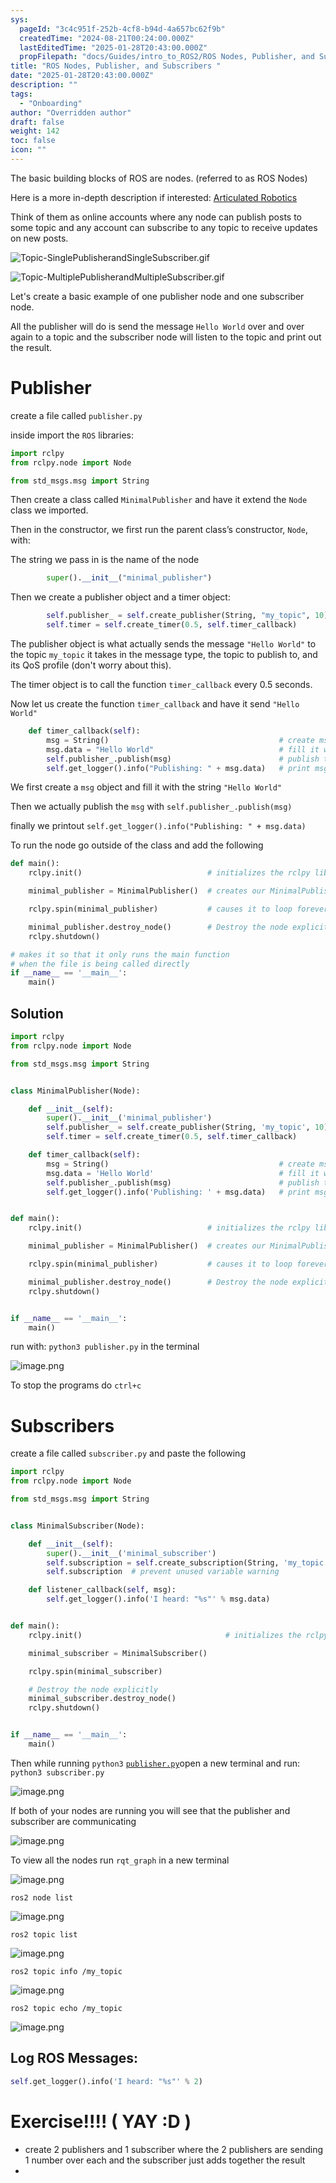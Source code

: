 ```yaml
---
sys:
  pageId: "3c4c951f-252b-4cf8-b94d-4a657bc62f9b"
  createdTime: "2024-08-21T00:24:00.000Z"
  lastEditedTime: "2025-01-28T20:43:00.000Z"
  propFilepath: "docs/Guides/intro_to_ROS2/ROS Nodes, Publisher, and Subscribers .md"
title: "ROS Nodes, Publisher, and Subscribers "
date: "2025-01-28T20:43:00.000Z"
description: ""
tags:
  - "Onboarding"
author: "Overridden author"
draft: false
weight: 142
toc: false
icon: ""
---
```


The basic building blocks of ROS are nodes. (referred to as ROS Nodes)

Here is a more in-depth description if interested: [Articulated Robotics](https://articulatedrobotics.xyz/tutorials/ready-for-ros/ros-overview#2-nodes)

Think of them as online accounts where any node can publish posts to some topic and any account can subscribe to any topic to receive updates on new posts.

![Topic-SinglePublisherandSingleSubscriber.gif](https://docs.ros.org/en/humble/_images/Topic-SinglePublisherandSingleSubscriber.gif)

![Topic-MultiplePublisherandMultipleSubscriber.gif](https://docs.ros.org/en/humble/_images/Topic-MultiplePublisherandMultipleSubscriber.gif)

Let's create a basic example of one publisher node and one subscriber node.

All the publisher will do is send the message `Hello World` over and over again to a topic and the subscriber node will listen to the topic and print out the result.

# Publisher

create a file called `publisher.py` 

inside import the `ROS` libraries:

```python
import rclpy
from rclpy.node import Node

from std_msgs.msg import String
```

Then create a class called `MinimalPublisher` and have it extend the `Node` class we imported.

Then in the constructor, we first run the parent class’s constructor, `Node`, with:

The string we pass in is the name of the node

```python
        super().__init__("minimal_publisher")
```

Then we create a publisher object and a timer object:

```python
        self.publisher_ = self.create_publisher(String, "my_topic", 10)
        self.timer = self.create_timer(0.5, self.timer_callback)
```

The publisher object is what actually sends the message `"Hello World"` to the topic `my_topic` it takes in the message type, the topic to publish to, and its QoS profile (don't worry about this).

The timer object is to call the function `timer_callback` every 0.5 seconds.

Now let us create the function `timer_callback` and have it send `"Hello World"`

```python
    def timer_callback(self):
        msg = String()                                      # create msg object
        msg.data = "Hello World"                            # fill it with data
        self.publisher_.publish(msg)                        # publish the message
        self.get_logger().info("Publishing: " + msg.data)   # print msg
```

We first create a `msg` object and fill it with the string `"Hello World"`

Then we actually publish the `msg` with `self.publisher_.publish(msg)`

finally we printout `self.get_logger().info("Publishing: " + msg.data)`

To run the node go outside of the class and add the following

```python
def main():
    rclpy.init()                            # initializes the rclpy library

    minimal_publisher = MinimalPublisher()  # creates our MinimalPublisher object

    rclpy.spin(minimal_publisher)           # causes it to loop forever

    minimal_publisher.destroy_node()        # Destroy the node explicitly
    rclpy.shutdown()

# makes it so that it only runs the main function
# when the file is being called directly
if __name__ == '__main__': 
    main()
```

## Solution

```python
import rclpy
from rclpy.node import Node

from std_msgs.msg import String


class MinimalPublisher(Node):

    def __init__(self):
        super().__init__('minimal_publisher')
        self.publisher_ = self.create_publisher(String, 'my_topic', 10)
        self.timer = self.create_timer(0.5, self.timer_callback)

    def timer_callback(self):
        msg = String()                                      # create msg object
        msg.data = 'Hello World'                            # fill it with data
        self.publisher_.publish(msg)                        # publish the message
        self.get_logger().info('Publishing: ' + msg.data)   # print msg


def main():
    rclpy.init()                            # initializes the rclpy library

    minimal_publisher = MinimalPublisher()  # creates our MinimalPublisher object

    rclpy.spin(minimal_publisher)           # causes it to loop forever

    minimal_publisher.destroy_node()        # Destroy the node explicitly
    rclpy.shutdown()


if __name__ == '__main__':
    main()
```

run with: `python3 publisher.py` in the terminal

![image.png](https://prod-files-secure.s3.us-west-2.amazonaws.com/d518164a-d88e-44d1-a4ee-3adb3bd8bce0/9214accb-ad5b-44f1-a31c-b3167c59138b/image.png?X-Amz-Algorithm=AWS4-HMAC-SHA256&X-Amz-Content-Sha256=UNSIGNED-PAYLOAD&X-Amz-Credential=ASIAZI2LB4664DCBIZOD%2F20250217%2Fus-west-2%2Fs3%2Faws4_request&X-Amz-Date=20250217T140750Z&X-Amz-Expires=3600&X-Amz-Security-Token=IQoJb3JpZ2luX2VjEE4aCXVzLXdlc3QtMiJHMEUCIQDAnycRnLoemvF70WmSQEYoUqEEiTcgUjmyuYvJXspgrQIgMwxuOjehoEG1j5o597Ry%2BtjAlOOqqcUuQgaiRlnUtSwq%2FwMIdxAAGgw2Mzc0MjMxODM4MDUiDA8AEDg%2Fwjo%2BiAecnCrcA50c%2FIpLowYG2623ZKAes45HJMe4rt5LnfoE4eiUZc%2FP1EzvCJPdbXUf4QsNp1Mt49hVh3erLzjbApmIL3RZ5ZNkbSXFXLPcXVzvGfkhku0huTL%2BYsehfnefaWrxnDwDnSknj5uLKnBt%2FmBn3t5aMVBQ%2BEIgVAVwSDfe6sVP3OdgMd4Oni2%2FSlkJfIF4SzSVDDRMjXxOrCCr5o5VxU1hjwbJERt2MGnQ4rEy1qoe1feOhpNCW4YRpzJJgbyXFezCQR%2B02R56ufJsUYJa2w8HZr5rK4oxYh%2Bh2yJogwok47gXLT0x%2Bff2qZXCkXNi2HHoVJiaTK66fwbeKulOYKbxvTo%2FQIF75jjBesk85ajeYqIOeEceBqzjXCbS7%2B3%2BcVrbBH2lVmJMH3nT4tPdgc1sVTLYYLkIs%2BUESLCyM92BfNKlg7lGY20XsuDYkq2rQKsfa6vA29vGf5MLa7PH1aUR9T0SODDEskO63JgDgmIULiuQaiM4kX4EsjMVSX1OXb3s0rOVGZNiknJQvuylmHyyYyWwPSUGiSp0AGgA1dP8voxGlvVkWfas5cmyHJXQaHkVQvDIoWc8XKI388ZjGuD1JoBRSV7Ay3xiwDsVeKjAZsQWmmWcf%2F0W6KLzLMPPMIb5zL0GOqUB23zu6KNT42Y0fw7QYs5q0M1fnmIEKj0dXp85bfeefSMQG%2BK4nhW7j%2FB1WFgmm7ixPefgSONKjA60XHR%2FmZHWwRqVmxftauu%2FgqDGtI5ZeTdW4LrxgOTG5%2BpR489UE%2F%2FoUl9%2FK%2FJyV3gfVa%2By%2BHDiA3KHk5s1wELX0o5jqDloFjCdVUrgUIo2rUbF6JK%2FPyPhNTTOSu18Zprx9cA6RHkMqz9Jwq5Q&X-Amz-Signature=e92c13dabb8d03a5b737ce5aed8eb5a9df7ea98a94cd7b593f55dade6f5a2ef6&X-Amz-SignedHeaders=host&x-id=GetObject)

To stop the programs do `ctrl+c`

# Subscribers

create a file called `subscriber.py` and paste the following

```python
import rclpy
from rclpy.node import Node

from std_msgs.msg import String


class MinimalSubscriber(Node):

    def __init__(self):
        super().__init__('minimal_subscriber')
        self.subscription = self.create_subscription(String, 'my_topic', self.listener_callback, 10)
        self.subscription  # prevent unused variable warning

    def listener_callback(self, msg):
        self.get_logger().info('I heard: "%s"' % msg.data)


def main():
    rclpy.init()                                # initializes the rclpy library

    minimal_subscriber = MinimalSubscriber()

    rclpy.spin(minimal_subscriber)

    # Destroy the node explicitly
    minimal_subscriber.destroy_node()
    rclpy.shutdown()


if __name__ == '__main__':
    main()
```

Then while running `python3` [`publisher.py`](http://publisher.py/)open a new terminal and run: `python3 subscriber.py` 

![image.png](https://prod-files-secure.s3.us-west-2.amazonaws.com/d518164a-d88e-44d1-a4ee-3adb3bd8bce0/611fccf2-c738-4dbd-94e9-98f209092866/image.png?X-Amz-Algorithm=AWS4-HMAC-SHA256&X-Amz-Content-Sha256=UNSIGNED-PAYLOAD&X-Amz-Credential=ASIAZI2LB4664DCBIZOD%2F20250217%2Fus-west-2%2Fs3%2Faws4_request&X-Amz-Date=20250217T140750Z&X-Amz-Expires=3600&X-Amz-Security-Token=IQoJb3JpZ2luX2VjEE4aCXVzLXdlc3QtMiJHMEUCIQDAnycRnLoemvF70WmSQEYoUqEEiTcgUjmyuYvJXspgrQIgMwxuOjehoEG1j5o597Ry%2BtjAlOOqqcUuQgaiRlnUtSwq%2FwMIdxAAGgw2Mzc0MjMxODM4MDUiDA8AEDg%2Fwjo%2BiAecnCrcA50c%2FIpLowYG2623ZKAes45HJMe4rt5LnfoE4eiUZc%2FP1EzvCJPdbXUf4QsNp1Mt49hVh3erLzjbApmIL3RZ5ZNkbSXFXLPcXVzvGfkhku0huTL%2BYsehfnefaWrxnDwDnSknj5uLKnBt%2FmBn3t5aMVBQ%2BEIgVAVwSDfe6sVP3OdgMd4Oni2%2FSlkJfIF4SzSVDDRMjXxOrCCr5o5VxU1hjwbJERt2MGnQ4rEy1qoe1feOhpNCW4YRpzJJgbyXFezCQR%2B02R56ufJsUYJa2w8HZr5rK4oxYh%2Bh2yJogwok47gXLT0x%2Bff2qZXCkXNi2HHoVJiaTK66fwbeKulOYKbxvTo%2FQIF75jjBesk85ajeYqIOeEceBqzjXCbS7%2B3%2BcVrbBH2lVmJMH3nT4tPdgc1sVTLYYLkIs%2BUESLCyM92BfNKlg7lGY20XsuDYkq2rQKsfa6vA29vGf5MLa7PH1aUR9T0SODDEskO63JgDgmIULiuQaiM4kX4EsjMVSX1OXb3s0rOVGZNiknJQvuylmHyyYyWwPSUGiSp0AGgA1dP8voxGlvVkWfas5cmyHJXQaHkVQvDIoWc8XKI388ZjGuD1JoBRSV7Ay3xiwDsVeKjAZsQWmmWcf%2F0W6KLzLMPPMIb5zL0GOqUB23zu6KNT42Y0fw7QYs5q0M1fnmIEKj0dXp85bfeefSMQG%2BK4nhW7j%2FB1WFgmm7ixPefgSONKjA60XHR%2FmZHWwRqVmxftauu%2FgqDGtI5ZeTdW4LrxgOTG5%2BpR489UE%2F%2FoUl9%2FK%2FJyV3gfVa%2By%2BHDiA3KHk5s1wELX0o5jqDloFjCdVUrgUIo2rUbF6JK%2FPyPhNTTOSu18Zprx9cA6RHkMqz9Jwq5Q&X-Amz-Signature=bc5a199f792ea699483af69837102467c5f4bd01c8dfda2ff5c2f2e371c75a86&X-Amz-SignedHeaders=host&x-id=GetObject)

If both of your nodes are running you will see that the publisher and subscriber are communicating

![image.png](https://prod-files-secure.s3.us-west-2.amazonaws.com/d518164a-d88e-44d1-a4ee-3adb3bd8bce0/eea428b5-1cf0-43bb-a30b-81cbaf6c5c78/image.png?X-Amz-Algorithm=AWS4-HMAC-SHA256&X-Amz-Content-Sha256=UNSIGNED-PAYLOAD&X-Amz-Credential=ASIAZI2LB4664DCBIZOD%2F20250217%2Fus-west-2%2Fs3%2Faws4_request&X-Amz-Date=20250217T140750Z&X-Amz-Expires=3600&X-Amz-Security-Token=IQoJb3JpZ2luX2VjEE4aCXVzLXdlc3QtMiJHMEUCIQDAnycRnLoemvF70WmSQEYoUqEEiTcgUjmyuYvJXspgrQIgMwxuOjehoEG1j5o597Ry%2BtjAlOOqqcUuQgaiRlnUtSwq%2FwMIdxAAGgw2Mzc0MjMxODM4MDUiDA8AEDg%2Fwjo%2BiAecnCrcA50c%2FIpLowYG2623ZKAes45HJMe4rt5LnfoE4eiUZc%2FP1EzvCJPdbXUf4QsNp1Mt49hVh3erLzjbApmIL3RZ5ZNkbSXFXLPcXVzvGfkhku0huTL%2BYsehfnefaWrxnDwDnSknj5uLKnBt%2FmBn3t5aMVBQ%2BEIgVAVwSDfe6sVP3OdgMd4Oni2%2FSlkJfIF4SzSVDDRMjXxOrCCr5o5VxU1hjwbJERt2MGnQ4rEy1qoe1feOhpNCW4YRpzJJgbyXFezCQR%2B02R56ufJsUYJa2w8HZr5rK4oxYh%2Bh2yJogwok47gXLT0x%2Bff2qZXCkXNi2HHoVJiaTK66fwbeKulOYKbxvTo%2FQIF75jjBesk85ajeYqIOeEceBqzjXCbS7%2B3%2BcVrbBH2lVmJMH3nT4tPdgc1sVTLYYLkIs%2BUESLCyM92BfNKlg7lGY20XsuDYkq2rQKsfa6vA29vGf5MLa7PH1aUR9T0SODDEskO63JgDgmIULiuQaiM4kX4EsjMVSX1OXb3s0rOVGZNiknJQvuylmHyyYyWwPSUGiSp0AGgA1dP8voxGlvVkWfas5cmyHJXQaHkVQvDIoWc8XKI388ZjGuD1JoBRSV7Ay3xiwDsVeKjAZsQWmmWcf%2F0W6KLzLMPPMIb5zL0GOqUB23zu6KNT42Y0fw7QYs5q0M1fnmIEKj0dXp85bfeefSMQG%2BK4nhW7j%2FB1WFgmm7ixPefgSONKjA60XHR%2FmZHWwRqVmxftauu%2FgqDGtI5ZeTdW4LrxgOTG5%2BpR489UE%2F%2FoUl9%2FK%2FJyV3gfVa%2By%2BHDiA3KHk5s1wELX0o5jqDloFjCdVUrgUIo2rUbF6JK%2FPyPhNTTOSu18Zprx9cA6RHkMqz9Jwq5Q&X-Amz-Signature=1e304aa91550c5d07ed5c5476624ad316de1d19a9700989534f7447e9176bd65&X-Amz-SignedHeaders=host&x-id=GetObject)

To view all the nodes run `rqt_graph` in a new terminal

![image.png](https://prod-files-secure.s3.us-west-2.amazonaws.com/d518164a-d88e-44d1-a4ee-3adb3bd8bce0/1d98e964-4318-4d62-b5c4-8c8f78368598/image.png?X-Amz-Algorithm=AWS4-HMAC-SHA256&X-Amz-Content-Sha256=UNSIGNED-PAYLOAD&X-Amz-Credential=ASIAZI2LB4664DCBIZOD%2F20250217%2Fus-west-2%2Fs3%2Faws4_request&X-Amz-Date=20250217T140750Z&X-Amz-Expires=3600&X-Amz-Security-Token=IQoJb3JpZ2luX2VjEE4aCXVzLXdlc3QtMiJHMEUCIQDAnycRnLoemvF70WmSQEYoUqEEiTcgUjmyuYvJXspgrQIgMwxuOjehoEG1j5o597Ry%2BtjAlOOqqcUuQgaiRlnUtSwq%2FwMIdxAAGgw2Mzc0MjMxODM4MDUiDA8AEDg%2Fwjo%2BiAecnCrcA50c%2FIpLowYG2623ZKAes45HJMe4rt5LnfoE4eiUZc%2FP1EzvCJPdbXUf4QsNp1Mt49hVh3erLzjbApmIL3RZ5ZNkbSXFXLPcXVzvGfkhku0huTL%2BYsehfnefaWrxnDwDnSknj5uLKnBt%2FmBn3t5aMVBQ%2BEIgVAVwSDfe6sVP3OdgMd4Oni2%2FSlkJfIF4SzSVDDRMjXxOrCCr5o5VxU1hjwbJERt2MGnQ4rEy1qoe1feOhpNCW4YRpzJJgbyXFezCQR%2B02R56ufJsUYJa2w8HZr5rK4oxYh%2Bh2yJogwok47gXLT0x%2Bff2qZXCkXNi2HHoVJiaTK66fwbeKulOYKbxvTo%2FQIF75jjBesk85ajeYqIOeEceBqzjXCbS7%2B3%2BcVrbBH2lVmJMH3nT4tPdgc1sVTLYYLkIs%2BUESLCyM92BfNKlg7lGY20XsuDYkq2rQKsfa6vA29vGf5MLa7PH1aUR9T0SODDEskO63JgDgmIULiuQaiM4kX4EsjMVSX1OXb3s0rOVGZNiknJQvuylmHyyYyWwPSUGiSp0AGgA1dP8voxGlvVkWfas5cmyHJXQaHkVQvDIoWc8XKI388ZjGuD1JoBRSV7Ay3xiwDsVeKjAZsQWmmWcf%2F0W6KLzLMPPMIb5zL0GOqUB23zu6KNT42Y0fw7QYs5q0M1fnmIEKj0dXp85bfeefSMQG%2BK4nhW7j%2FB1WFgmm7ixPefgSONKjA60XHR%2FmZHWwRqVmxftauu%2FgqDGtI5ZeTdW4LrxgOTG5%2BpR489UE%2F%2FoUl9%2FK%2FJyV3gfVa%2By%2BHDiA3KHk5s1wELX0o5jqDloFjCdVUrgUIo2rUbF6JK%2FPyPhNTTOSu18Zprx9cA6RHkMqz9Jwq5Q&X-Amz-Signature=2c8fac53b17c5d3381887c020bdb7e82894e26176ea28e7a531a522e01bad999&X-Amz-SignedHeaders=host&x-id=GetObject)

`ros2 node list`

![image.png](https://prod-files-secure.s3.us-west-2.amazonaws.com/d518164a-d88e-44d1-a4ee-3adb3bd8bce0/680ac8cf-e6d9-4164-9ece-5b9a6fccffee/image.png?X-Amz-Algorithm=AWS4-HMAC-SHA256&X-Amz-Content-Sha256=UNSIGNED-PAYLOAD&X-Amz-Credential=ASIAZI2LB4664DCBIZOD%2F20250217%2Fus-west-2%2Fs3%2Faws4_request&X-Amz-Date=20250217T140750Z&X-Amz-Expires=3600&X-Amz-Security-Token=IQoJb3JpZ2luX2VjEE4aCXVzLXdlc3QtMiJHMEUCIQDAnycRnLoemvF70WmSQEYoUqEEiTcgUjmyuYvJXspgrQIgMwxuOjehoEG1j5o597Ry%2BtjAlOOqqcUuQgaiRlnUtSwq%2FwMIdxAAGgw2Mzc0MjMxODM4MDUiDA8AEDg%2Fwjo%2BiAecnCrcA50c%2FIpLowYG2623ZKAes45HJMe4rt5LnfoE4eiUZc%2FP1EzvCJPdbXUf4QsNp1Mt49hVh3erLzjbApmIL3RZ5ZNkbSXFXLPcXVzvGfkhku0huTL%2BYsehfnefaWrxnDwDnSknj5uLKnBt%2FmBn3t5aMVBQ%2BEIgVAVwSDfe6sVP3OdgMd4Oni2%2FSlkJfIF4SzSVDDRMjXxOrCCr5o5VxU1hjwbJERt2MGnQ4rEy1qoe1feOhpNCW4YRpzJJgbyXFezCQR%2B02R56ufJsUYJa2w8HZr5rK4oxYh%2Bh2yJogwok47gXLT0x%2Bff2qZXCkXNi2HHoVJiaTK66fwbeKulOYKbxvTo%2FQIF75jjBesk85ajeYqIOeEceBqzjXCbS7%2B3%2BcVrbBH2lVmJMH3nT4tPdgc1sVTLYYLkIs%2BUESLCyM92BfNKlg7lGY20XsuDYkq2rQKsfa6vA29vGf5MLa7PH1aUR9T0SODDEskO63JgDgmIULiuQaiM4kX4EsjMVSX1OXb3s0rOVGZNiknJQvuylmHyyYyWwPSUGiSp0AGgA1dP8voxGlvVkWfas5cmyHJXQaHkVQvDIoWc8XKI388ZjGuD1JoBRSV7Ay3xiwDsVeKjAZsQWmmWcf%2F0W6KLzLMPPMIb5zL0GOqUB23zu6KNT42Y0fw7QYs5q0M1fnmIEKj0dXp85bfeefSMQG%2BK4nhW7j%2FB1WFgmm7ixPefgSONKjA60XHR%2FmZHWwRqVmxftauu%2FgqDGtI5ZeTdW4LrxgOTG5%2BpR489UE%2F%2FoUl9%2FK%2FJyV3gfVa%2By%2BHDiA3KHk5s1wELX0o5jqDloFjCdVUrgUIo2rUbF6JK%2FPyPhNTTOSu18Zprx9cA6RHkMqz9Jwq5Q&X-Amz-Signature=374f126605213ccbd6e5631bfcee816951f7c916960a1679f52e60d8d47e44ba&X-Amz-SignedHeaders=host&x-id=GetObject)

`ros2 topic list`

![image.png](https://prod-files-secure.s3.us-west-2.amazonaws.com/d518164a-d88e-44d1-a4ee-3adb3bd8bce0/eee2ebe1-27ef-4a4a-96fb-2ca54126fb29/image.png?X-Amz-Algorithm=AWS4-HMAC-SHA256&X-Amz-Content-Sha256=UNSIGNED-PAYLOAD&X-Amz-Credential=ASIAZI2LB4664DCBIZOD%2F20250217%2Fus-west-2%2Fs3%2Faws4_request&X-Amz-Date=20250217T140750Z&X-Amz-Expires=3600&X-Amz-Security-Token=IQoJb3JpZ2luX2VjEE4aCXVzLXdlc3QtMiJHMEUCIQDAnycRnLoemvF70WmSQEYoUqEEiTcgUjmyuYvJXspgrQIgMwxuOjehoEG1j5o597Ry%2BtjAlOOqqcUuQgaiRlnUtSwq%2FwMIdxAAGgw2Mzc0MjMxODM4MDUiDA8AEDg%2Fwjo%2BiAecnCrcA50c%2FIpLowYG2623ZKAes45HJMe4rt5LnfoE4eiUZc%2FP1EzvCJPdbXUf4QsNp1Mt49hVh3erLzjbApmIL3RZ5ZNkbSXFXLPcXVzvGfkhku0huTL%2BYsehfnefaWrxnDwDnSknj5uLKnBt%2FmBn3t5aMVBQ%2BEIgVAVwSDfe6sVP3OdgMd4Oni2%2FSlkJfIF4SzSVDDRMjXxOrCCr5o5VxU1hjwbJERt2MGnQ4rEy1qoe1feOhpNCW4YRpzJJgbyXFezCQR%2B02R56ufJsUYJa2w8HZr5rK4oxYh%2Bh2yJogwok47gXLT0x%2Bff2qZXCkXNi2HHoVJiaTK66fwbeKulOYKbxvTo%2FQIF75jjBesk85ajeYqIOeEceBqzjXCbS7%2B3%2BcVrbBH2lVmJMH3nT4tPdgc1sVTLYYLkIs%2BUESLCyM92BfNKlg7lGY20XsuDYkq2rQKsfa6vA29vGf5MLa7PH1aUR9T0SODDEskO63JgDgmIULiuQaiM4kX4EsjMVSX1OXb3s0rOVGZNiknJQvuylmHyyYyWwPSUGiSp0AGgA1dP8voxGlvVkWfas5cmyHJXQaHkVQvDIoWc8XKI388ZjGuD1JoBRSV7Ay3xiwDsVeKjAZsQWmmWcf%2F0W6KLzLMPPMIb5zL0GOqUB23zu6KNT42Y0fw7QYs5q0M1fnmIEKj0dXp85bfeefSMQG%2BK4nhW7j%2FB1WFgmm7ixPefgSONKjA60XHR%2FmZHWwRqVmxftauu%2FgqDGtI5ZeTdW4LrxgOTG5%2BpR489UE%2F%2FoUl9%2FK%2FJyV3gfVa%2By%2BHDiA3KHk5s1wELX0o5jqDloFjCdVUrgUIo2rUbF6JK%2FPyPhNTTOSu18Zprx9cA6RHkMqz9Jwq5Q&X-Amz-Signature=d5597447a397e7bf8830312f991cee9bc847769989f8556564a0a686e181ec5c&X-Amz-SignedHeaders=host&x-id=GetObject)

`ros2 topic info /my_topic`

![image.png](https://prod-files-secure.s3.us-west-2.amazonaws.com/d518164a-d88e-44d1-a4ee-3adb3bd8bce0/6288ef12-cb9e-406f-b9eb-65feed3a9011/image.png?X-Amz-Algorithm=AWS4-HMAC-SHA256&X-Amz-Content-Sha256=UNSIGNED-PAYLOAD&X-Amz-Credential=ASIAZI2LB4664DCBIZOD%2F20250217%2Fus-west-2%2Fs3%2Faws4_request&X-Amz-Date=20250217T140750Z&X-Amz-Expires=3600&X-Amz-Security-Token=IQoJb3JpZ2luX2VjEE4aCXVzLXdlc3QtMiJHMEUCIQDAnycRnLoemvF70WmSQEYoUqEEiTcgUjmyuYvJXspgrQIgMwxuOjehoEG1j5o597Ry%2BtjAlOOqqcUuQgaiRlnUtSwq%2FwMIdxAAGgw2Mzc0MjMxODM4MDUiDA8AEDg%2Fwjo%2BiAecnCrcA50c%2FIpLowYG2623ZKAes45HJMe4rt5LnfoE4eiUZc%2FP1EzvCJPdbXUf4QsNp1Mt49hVh3erLzjbApmIL3RZ5ZNkbSXFXLPcXVzvGfkhku0huTL%2BYsehfnefaWrxnDwDnSknj5uLKnBt%2FmBn3t5aMVBQ%2BEIgVAVwSDfe6sVP3OdgMd4Oni2%2FSlkJfIF4SzSVDDRMjXxOrCCr5o5VxU1hjwbJERt2MGnQ4rEy1qoe1feOhpNCW4YRpzJJgbyXFezCQR%2B02R56ufJsUYJa2w8HZr5rK4oxYh%2Bh2yJogwok47gXLT0x%2Bff2qZXCkXNi2HHoVJiaTK66fwbeKulOYKbxvTo%2FQIF75jjBesk85ajeYqIOeEceBqzjXCbS7%2B3%2BcVrbBH2lVmJMH3nT4tPdgc1sVTLYYLkIs%2BUESLCyM92BfNKlg7lGY20XsuDYkq2rQKsfa6vA29vGf5MLa7PH1aUR9T0SODDEskO63JgDgmIULiuQaiM4kX4EsjMVSX1OXb3s0rOVGZNiknJQvuylmHyyYyWwPSUGiSp0AGgA1dP8voxGlvVkWfas5cmyHJXQaHkVQvDIoWc8XKI388ZjGuD1JoBRSV7Ay3xiwDsVeKjAZsQWmmWcf%2F0W6KLzLMPPMIb5zL0GOqUB23zu6KNT42Y0fw7QYs5q0M1fnmIEKj0dXp85bfeefSMQG%2BK4nhW7j%2FB1WFgmm7ixPefgSONKjA60XHR%2FmZHWwRqVmxftauu%2FgqDGtI5ZeTdW4LrxgOTG5%2BpR489UE%2F%2FoUl9%2FK%2FJyV3gfVa%2By%2BHDiA3KHk5s1wELX0o5jqDloFjCdVUrgUIo2rUbF6JK%2FPyPhNTTOSu18Zprx9cA6RHkMqz9Jwq5Q&X-Amz-Signature=e93b98086bdd74e21cc6cbf415a195372873d457bed54b00c90dfe33762c7096&X-Amz-SignedHeaders=host&x-id=GetObject)

`ros2 topic echo /my_topic`

![image.png](https://prod-files-secure.s3.us-west-2.amazonaws.com/d518164a-d88e-44d1-a4ee-3adb3bd8bce0/0a6fcb4d-422d-4a6c-a803-749ef4adf2c6/image.png?X-Amz-Algorithm=AWS4-HMAC-SHA256&X-Amz-Content-Sha256=UNSIGNED-PAYLOAD&X-Amz-Credential=ASIAZI2LB4664DCBIZOD%2F20250217%2Fus-west-2%2Fs3%2Faws4_request&X-Amz-Date=20250217T140750Z&X-Amz-Expires=3600&X-Amz-Security-Token=IQoJb3JpZ2luX2VjEE4aCXVzLXdlc3QtMiJHMEUCIQDAnycRnLoemvF70WmSQEYoUqEEiTcgUjmyuYvJXspgrQIgMwxuOjehoEG1j5o597Ry%2BtjAlOOqqcUuQgaiRlnUtSwq%2FwMIdxAAGgw2Mzc0MjMxODM4MDUiDA8AEDg%2Fwjo%2BiAecnCrcA50c%2FIpLowYG2623ZKAes45HJMe4rt5LnfoE4eiUZc%2FP1EzvCJPdbXUf4QsNp1Mt49hVh3erLzjbApmIL3RZ5ZNkbSXFXLPcXVzvGfkhku0huTL%2BYsehfnefaWrxnDwDnSknj5uLKnBt%2FmBn3t5aMVBQ%2BEIgVAVwSDfe6sVP3OdgMd4Oni2%2FSlkJfIF4SzSVDDRMjXxOrCCr5o5VxU1hjwbJERt2MGnQ4rEy1qoe1feOhpNCW4YRpzJJgbyXFezCQR%2B02R56ufJsUYJa2w8HZr5rK4oxYh%2Bh2yJogwok47gXLT0x%2Bff2qZXCkXNi2HHoVJiaTK66fwbeKulOYKbxvTo%2FQIF75jjBesk85ajeYqIOeEceBqzjXCbS7%2B3%2BcVrbBH2lVmJMH3nT4tPdgc1sVTLYYLkIs%2BUESLCyM92BfNKlg7lGY20XsuDYkq2rQKsfa6vA29vGf5MLa7PH1aUR9T0SODDEskO63JgDgmIULiuQaiM4kX4EsjMVSX1OXb3s0rOVGZNiknJQvuylmHyyYyWwPSUGiSp0AGgA1dP8voxGlvVkWfas5cmyHJXQaHkVQvDIoWc8XKI388ZjGuD1JoBRSV7Ay3xiwDsVeKjAZsQWmmWcf%2F0W6KLzLMPPMIb5zL0GOqUB23zu6KNT42Y0fw7QYs5q0M1fnmIEKj0dXp85bfeefSMQG%2BK4nhW7j%2FB1WFgmm7ixPefgSONKjA60XHR%2FmZHWwRqVmxftauu%2FgqDGtI5ZeTdW4LrxgOTG5%2BpR489UE%2F%2FoUl9%2FK%2FJyV3gfVa%2By%2BHDiA3KHk5s1wELX0o5jqDloFjCdVUrgUIo2rUbF6JK%2FPyPhNTTOSu18Zprx9cA6RHkMqz9Jwq5Q&X-Amz-Signature=7b1765a45716263de3efb33c60514ca3c6cdade82a965e76381bb0771e732491&X-Amz-SignedHeaders=host&x-id=GetObject)

## Log ROS Messages:

```python
self.get_logger().info('I heard: "%s"' % 2)
```

# Exercise!!!! ( YAY :D )

- create 2 publishers and 1 subscriber where the 2 publishers are sending 1 number over each and the subscriber just adds together the result
- 

